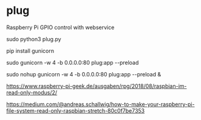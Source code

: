 # plug
Raspberry Pi GPIO control with webservice



sudo python3 plug.py 


pip install gunicorn

sudo gunicorn -w 4 -b 0.0.0.0:80 plug:app --preload  

sudo nohup gunicorn -w 4 -b 0.0.0.0:80 plug:app --preload  &


https://www.raspberry-pi-geek.de/ausgaben/rpg/2018/08/raspbian-im-read-only-modus/2/

https://medium.com/@andreas.schallwig/how-to-make-your-raspberry-pi-file-system-read-only-raspbian-stretch-80c0f7be7353



